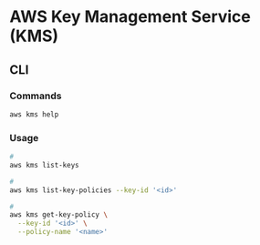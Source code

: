 # AWS Key Management Service (KMS)

## CLI

### Commands

```sh
aws kms help
```

### Usage

```sh
#
aws kms list-keys

#
aws kms list-key-policies --key-id '<id>'

#
aws kms get-key-policy \
  --key-id '<id>' \
  --policy-name '<name>'
```
